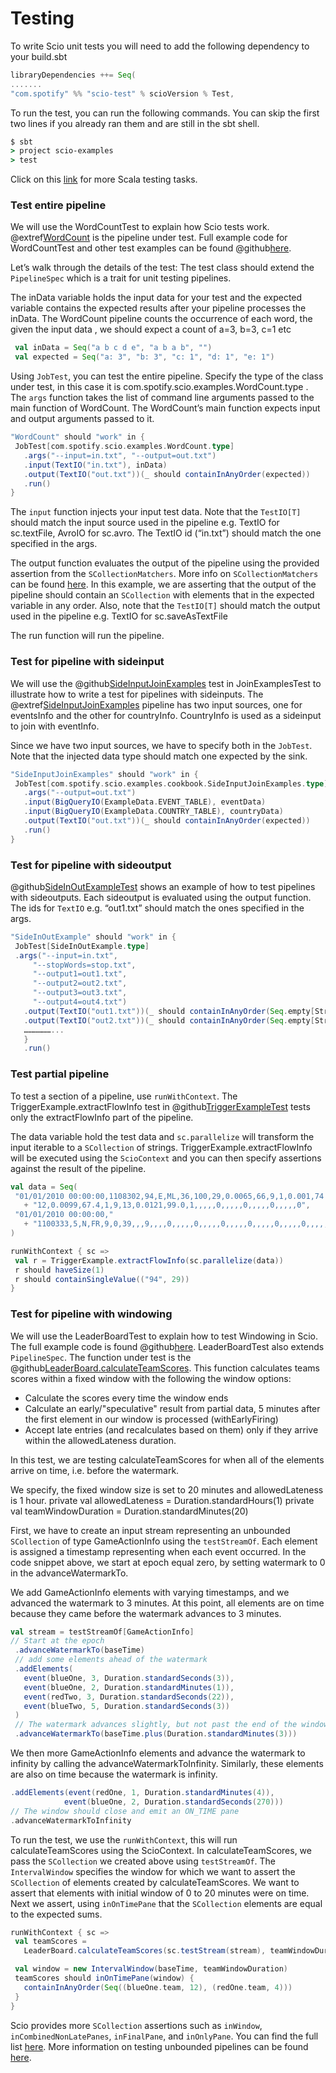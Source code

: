# Testing

To write Scio unit tests you will need to add the following dependency to your build.sbt

```scala
libraryDependencies ++= Seq(
.......
"com.spotify" %% "scio-test" % scioVersion % Test,
```
To run the test, you can run the following commands. You can skip the first two lines if you already ran them and are still in the sbt shell.

```cmd
$ sbt
> project scio-examples
> test
```
Click on this [link](https://www.scala-sbt.org/1.x/docs/Testing.html) for more Scala testing tasks.

### Test entire pipeline
We will use the WordCountTest to explain how Scio tests work. @extref[WordCount](example:WordCount) is the pipeline under test. Full example code for WordCountTest and other test examples can be found @github[here](/scio-examples/src/test).

Let’s walk through the details of the test: The test class should extend the `PipelineSpec` which is a trait for unit testing pipelines.

The inData variable holds the input data for your test and the expected variable contains the expected results after your pipeline processes the inData. The WordCount pipeline counts the occurrence of each word, the given the input data , we should expect a count of a=3, b=3, c=1 etc
```scala
 val inData = Seq("a b c d e", "a b a b", "")
 val expected = Seq("a: 3", "b: 3", "c: 1", "d: 1", "e: 1")
```

Using `JobTest`, you can test the entire pipeline. Specify the type of the class under test, in this case it is com.spotify.scio.examples.WordCount.type . The `args` function takes the list of command line arguments passed to the main function of WordCount.  The WordCount’s main function expects input and output arguments passed to it.

```scala
"WordCount" should "work" in {
 JobTest[com.spotify.scio.examples.WordCount.type]
   .args("--input=in.txt", "--output=out.txt")
   .input(TextIO("in.txt"), inData)
   .output(TextIO("out.txt"))(_ should containInAnyOrder(expected))
   .run()
}
```

The `input` function injects your input test data. Note that the `TestIO[T]` should match the input source used in the pipeline e.g. TextIO for sc.textFile, AvroIO for sc.avro. The TextIO id (“in.txt”) should match the one specified in the args.

The output function evaluates the output of the pipeline using the provided assertion from the `SCollectionMatchers`. More info on `SCollectionMatchers` can be found [here](https://spotify.github.io/scio/api/com/spotify/scio/testing/SCollectionMatchers.html). In this example, we are asserting that the output of the pipeline should contain an `SCollection` with elements that in the expected variable in any order.
Also, note that the `TestIO[T]` should match the output used in the pipeline e.g. TextIO for sc.saveAsTextFile

The run function will run the pipeline.

### Test for pipeline with sideinput
We will use the @github[SideInputJoinExamples](/scio-examples/src/test/scala/com/spotify/scio/examples/cookbook/JoinExamplesTest.scala#L73) test in JoinExamplesTest to illustrate how to write a test for pipelines with sideinputs. The @extref[SideInputJoinExamples](example:JoinExamples) pipeline has two input sources, one for eventsInfo and the other for countryInfo. CountryInfo is used as a sideinput to join with eventInfo.

Since we have two input sources, we have to specify both in the `JobTest`. Note that the injected data type should match one expected by the sink. 

```scala
"SideInputJoinExamples" should "work" in {
 JobTest[com.spotify.scio.examples.cookbook.SideInputJoinExamples.type]
   .args("--output=out.txt")
   .input(BigQueryIO(ExampleData.EVENT_TABLE), eventData)
   .input(BigQueryIO(ExampleData.COUNTRY_TABLE), countryData)
   .output(TextIO("out.txt"))(_ should containInAnyOrder(expected))
   .run()
}
```
### Test for pipeline with sideoutput
@github[SideInOutExampleTest](/scio-examples/src/test/scala/com/spotify/scio/examples/extra/SideInOutExampleTest.scala) shows an example of how to test pipelines with sideoutputs. Each sideoutput is evaluated using the output function. The ids for `TextIO`  e.g. “out1.txt” should match the ones specified in the args.

```scala
"SideInOutExample" should "work" in {
 JobTest[SideInOutExample.type]
 .args("--input=in.txt",
     "--stopWords=stop.txt",
     "--output1=out1.txt",
     "--output2=out2.txt",
     "--output3=out3.txt",
     "--output4=out4.txt")
   .output(TextIO("out1.txt"))(_ should containInAnyOrder(Seq.empty[String]))
   .output(TextIO("out2.txt"))(_ should containInAnyOrder(Seq.empty[String]))
   ………………...
   }
   .run()
```

### Test partial pipeline
To test a section of a pipeline, use `runWithContext`. The TriggerExample.extractFlowInfo test in @github[TriggerExampleTest](/scio-examples/src/test/scala/com/spotify/scio/examples/cookbook/TriggerExampleTest.scala) tests only the extractFlowInfo part of the pipeline.

The data variable hold the test data and `sc.parallelize` will transform the input iterable to a `SCollection` of strings. TriggerExample.extractFlowInfo will be executed using the `ScioContext` and you can then specify assertions against the result of the pipeline.

```scala
val data = Seq(
 "01/01/2010 00:00:00,1108302,94,E,ML,36,100,29,0.0065,66,9,1,0.001,74.8,1,9,3,0.0028,71,1,9,"
   + "12,0.0099,67.4,1,9,13,0.0121,99.0,1,,,,,0,,,,,0,,,,,0,,,,,0",
 "01/01/2010 00:00:00,"
   + "1100333,5,N,FR,9,0,39,,,9,,,,0,,,,,0,,,,,0,,,,,0,,,,,0,,,,,0,,,,,0,,,,"
)

runWithContext { sc =>
 val r = TriggerExample.extractFlowInfo(sc.parallelize(data))
 r should haveSize(1)
 r should containSingleValue(("94", 29))
}
```

### Test for pipeline with windowing
We will use the LeaderBoardTest to explain how to test Windowing in Scio. The full example code is found @github[here](/scio-examples/src/test/scala/com/spotify/scio/examples/complete/game/LeaderBoardTest.scala). LeaderBoardTest also extends `PipelineSpec`. The function under test is the @github[LeaderBoard.calculateTeamScores](/scio-examples/src/main/scala/com/spotify/scio/examples/complete/game/LeaderBoard.scala#L131).  This function calculates teams scores within a fixed window with the following the window options:
* Calculate the scores every time the window ends
* Calculate an early/"speculative" result from partial data, 5 minutes after the first element in our window is processed (withEarlyFiring)
* Accept late entries (and recalculates based on them) only if they arrive within the allowedLateness duration.

In this test,  we are testing calculateTeamScores for when all of the elements arrive on time, i.e. before the watermark. 

We specify, the fixed window size is set to 20 minutes and allowedLateness is 1 hour.
private val allowedLateness = Duration.standardHours(1)
private val teamWindowDuration = Duration.standardMinutes(20)

First, we have to create an input stream representing an unbounded `SCollection` of type GameActionInfo using the `testStreamOf`. Each element is assigned a timestamp representing when each event occurred. In the code snippet above, we start at epoch equal zero,  by setting watermark to 0 in the advanceWatermarkTo.

We add GameActionInfo elements with varying timestamps, and we advanced the watermark to 3 minutes. At this point, all elements are on time because they came before the watermark advances to 3 minutes.
  
```scala
val stream = testStreamOf[GameActionInfo]
// Start at the epoch
 .advanceWatermarkTo(baseTime)
 // add some elements ahead of the watermark
 .addElements(
   event(blueOne, 3, Duration.standardSeconds(3)),
   event(blueOne, 2, Duration.standardMinutes(1)),
   event(redTwo, 3, Duration.standardSeconds(22)),
   event(blueTwo, 5, Duration.standardSeconds(3))
 )
 // The watermark advances slightly, but not past the end of the window
 .advanceWatermarkTo(baseTime.plus(Duration.standardMinutes(3)))
```
We then more GameActionInfo elements and advance the watermark to infinity by calling the advanceWatermarkToInfinity. Similarly, these elements are also on time because the watermark is infinity.

```scala
.addElements(event(redOne, 1, Duration.standardMinutes(4)),
            event(blueOne, 2, Duration.standardSeconds(270)))
// The window should close and emit an ON_TIME pane
.advanceWatermarkToInfinity
```

To run the test, we use the `runWithContext`, this will run calculateTeamScores using the ScioContext. In calculateTeamScores, we pass the `SCollection` we created above using `testStreamOf`. The `IntervalWindow` specifies the window for which we want to assert the `SCollection` of elements created by calculateTeamScores. We want to assert that elements with initial window of 0 to 20 minutes were on time. Next we assert, using `inOnTimePane` that the `SCollection` elements are equal to the expected sums.

```scala
runWithContext { sc =>
 val teamScores =
   LeaderBoard.calculateTeamScores(sc.testStream(stream), teamWindowDuration, allowedLateness)

 val window = new IntervalWindow(baseTime, teamWindowDuration)
 teamScores should inOnTimePane(window) {
   containInAnyOrder(Seq((blueOne.team, 12), (redOne.team, 4)))
 }
}
```
Scio provides more `SCollection` assertions such as `inWindow`, `inCombinedNonLatePanes`, `inFinalPane`, and `inOnlyPane`. You can find the full list [here](https://spotify.github.io/scio/api/com/spotify/scio/testing/SCollectionMatchers.html). More information on testing unbounded pipelines can be found [here](https://beam.apache.org/blog/2016/10/20/test-stream.html).




